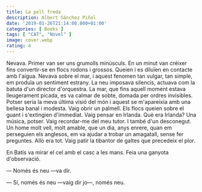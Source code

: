 ```yaml
---
title: La pell freda
description: Albert Sánchez Piñol
date: '2019-01-26T21:14:00.000+01:00'
categories: [ Books ]
tags: [ "CAT", "Novel" ]
image: cover.webp
rating: 4
---
```


Nevava. Primer van ser uns grumolls minúsculs. En un minut van créixer fins convertir-se en flocs rodons i grossos. Queien i es diluïen en contacte amb l'aigua. Nevava sobre el mar, i aquest fenomen tan vulgar, tan simple, em produïa un sentiment estrany. La neu imposava silencis, actuava com la batuta d'un director d'orquestra. La mar, que fins aquell moment estava lleugerament picada, es va calmar de sobte, domada per ordres invisibles. Potser seria la meva última visió del món i aquest se m'apareixia amb una bellesa banal i modesta. Vaig obrir un palmell. Els flocs queien sobre el guant i s'extingien d'immediat. Vaig pensar en Irlanda. Què era Irlanda? Una música, potser. Vaig recordar-me del meu tutor. I també d'un desconegut. Un home molt vell, molt amable, que un dia, anys enrere, quan em perseguien els anglesos, em va ajudar a trobar un amagatall, sense fer preguntes. Allò era tot. Vaig patir la tibantor de galtes que precedeix el plor.

En Batís va mirar el cel amb el casc a les mans. Feia una ganyota d'observació.

&mdash; Només és neu —va dir.

&mdash; Sí, només és neu —vaig dir jo—, només neu.
